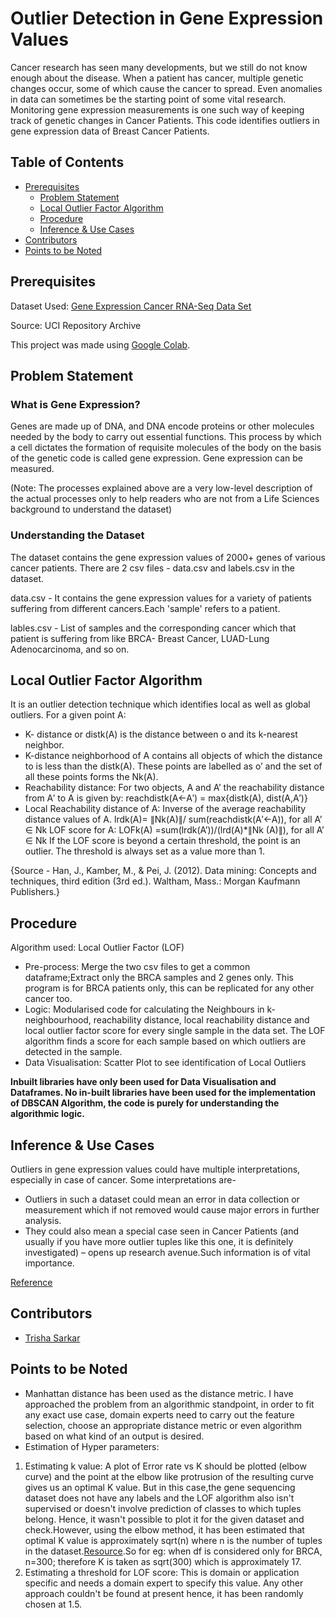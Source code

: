 # Outlier Detection in Gene Expression Values 

Cancer research has seen many developments, but we still do not know enough about the disease. When a patient has cancer, multiple genetic changes occur, some of which cause the cancer to spread. Even anomalies in data can sometimes be the starting point of some vital research. Monitoring gene expression measurements is one such way of  keeping track of genetic changes in Cancer Patients. This code identifies outliers in gene expression data of Breast Cancer Patients.

## Table of Contents

- [Prerequisites](#prerequisites)
  - [Problem Statement](#problem-statement)
  - [Local Outlier Factor Algorithm](#local-outlier-factor-algorithm)
  - [Procedure](#procedure)
  - [Inference & Use Cases](#inference-&-use-cases)
- [Contributors](#contributors)
- [Points to be Noted](#points-to-be-noted)
 
## Prerequisites

Dataset Used: [Gene Expression Cancer RNA-Seq Data Set ](https://archive.ics.uci.edu/ml/datasets/gene+expression+cancer+RNA-Seq) 

Source: UCI Repository Archive

This project was made using [Google Colab](https://colab.research.google.com/notebooks/intro.ipynb#recent=true).

## Problem Statement

### What is Gene Expression?

Genes are made up of DNA, and DNA encode proteins or other molecules needed by the body to carry out essential functions. This process by which a cell dictates the formation of requisite molecules of the body on the basis of the genetic code is called gene expression. Gene expression can be measured. 

(Note: The processes explained above are a very low-level description of the actual processes only to help readers who are not from a Life Sciences background to understand the dataset)

### Understanding the Dataset

The dataset contains the gene expression values of 2000+ genes of various cancer patients. There are 2 csv files - data.csv and labels.csv in the dataset.

data.csv  - It contains the gene expression values for a variety of patients suffering from different cancers.Each 'sample' refers to a patient. 


lables.csv - List of samples and the corresponding cancer which that patient is suffering from like BRCA- Breast Cancer, LUAD-Lung Adenocarcinoma, and so on.


## Local Outlier Factor Algorithm         

It is an outlier detection technique which identifies local as well as global outliers.
For a given point A:                      
* K- distance or distk(A) is the distance between o and its k-nearest neighbor.
* K-distance neighborhood of A contains all objects of which the distance to is less than the distk(A). These points are labelled as o’ and the set of all these points forms the Nk(A).
* Reachability distance: For two objects, A and A’ the reachability distance from A′ to A is given by:
 reachdistk(A←A′) = max{distk(A), dist(A,A′)}
* Local Reachability distance of A: Inverse of the average reachability distance values of A.
lrdk(A)= ∥Nk(A)∥/ sum(reachdistk(A′←A)), for all A’ ∈ Nk
LOF score for A: 
       LOFk(A) =sum(lrdk(A’))/(lrd(A)*∥Nk (A)∥), for all A’ ∈ Nk
If the LOF score is beyond a certain threshold, the point is an outlier. The threshold is always set as a value more than 1.

{Source - Han, J., Kamber, M., & Pei, J. (2012). Data mining: Concepts and techniques, third edition (3rd ed.). Waltham, Mass.: Morgan Kaufmann Publishers.}

## Procedure

Algorithm used: Local Outlier Factor (LOF)
* Pre-process: Merge the two csv files to get a common dataframe;Extract only the BRCA samples and 2 genes only. This program is for BRCA patients only, this can be replicated for any other cancer too.
* Logic: Modularised code for calculating the Neighbours in k-neighbourhood, reachability distance, local reachability distance and local outlier factor score for every single sample in the data set.
The LOF algorithm finds a score for each sample based on which outliers are detected in the sample.
* Data Visualisation: Scatter Plot to see identification of Local Outliers

**Inbuilt libraries have only been used for Data Visualisation and Dataframes. No in-built libraries have been used for the implementation of DBSCAN Algorithm, the code is purely for understanding the algorithmic logic.**

## Inference & Use Cases

Outliers in gene expression values could have multiple interpretations, especially in case of cancer. Some interpretations are- 
* Outliers in such a dataset could mean an error in data collection or measurement which if not removed would cause major errors in further analysis. 
* They could also mean a special case seen in Cancer Patients (and usually if you have more outlier tuples like this one, it is definitely investigated) – opens up research avenue.Such information is of vital importance.

[Reference](https://www.longdom.org/open-access/robust-detection-of-outlier-samples-and-genes-in-expression-datasets-jpb-1000387.pdf)

## Contributors

* [Trisha Sarkar](https://github.com/trishasarkar)

## Points to be Noted

* Manhattan distance has been used as the distance metric. I have approached the problem from an algorithmic standpoint, in order to fit any exact use case, domain experts need to carry out the feature selection, choose an appropriate distance metric or even algorithm based on what kind of an output is desired.
* Estimation of Hyper parameters:
1. Estimating k value: A plot of Error rate vs K should be plotted (elbow curve) and the point at the elbow like protrusion of the resulting curve gives us an optimal K value.
But in this case,the gene sequencing dataset does not have any labels and the LOF algorithm also isn't supervised or doesn't involve prediction of classes to which tuples belong. Hence, it wasn't possible to plot it for the given dataset and check.However, using the elbow method, it has been estimated that optimal K value is approximately sqrt(n) where n is the number of tuples in the dataset.[Resource](https://towardsdatascience.com/how-to-find-the-optimal-value-of-k-in-knn-35d936e554eb).So for eg: when df is considered only for BRCA, n=300; therefore K is taken as sqrt(300) which is approximately 17.
2. Estimating a threshold for LOF score: 
This is domain or application specific and needs a domain expert to specify this value. Any other approach couldn't be found at present hence, it has been randomly chosen at 1.5.
